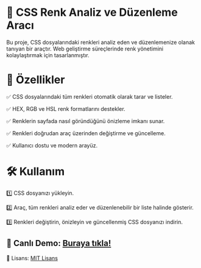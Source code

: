 # 🎨 CSS Renk Analiz ve Düzenleme Aracı

Bu proje, CSS dosyalarındaki renkleri analiz eden ve düzenlemenize olanak tanıyan bir araçtır. Web geliştirme süreçlerinde renk yönetimini kolaylaştırmak için tasarlanmıştır.
# 🚀 Özellikler

✅ CSS dosyalarındaki tüm renkleri otomatik olarak tarar ve listeler.

✅ HEX, RGB ve HSL renk formatlarını destekler.

✅ Renklerin sayfada nasıl göründüğünü önizleme imkanı sunar.

✅ Renkleri doğrudan araç üzerinden değiştirme ve güncelleme.

✅ Kullanıcı dostu ve modern arayüz.

# 🛠 Kullanım

1️⃣ CSS dosyanızı yükleyin.

2️⃣ Araç, tüm renkleri analiz eder ve düzenlenebilir bir liste halinde gösterir.

3️⃣ Renkleri değiştirin, önizleyin ve güncellenmiş CSS dosyanızı indirin.

## 🔗 Canlı Demo: [Buraya tıkla!](https://averoswastaken.github.io/css-ravda)

📌 Lisans: [MIT Lisans](https://github.com/averoswastaken/CSS-RAvDA/blob/main/LICENSE)
